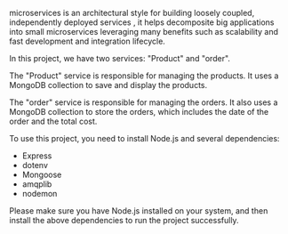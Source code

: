 microservices is an architectural style for building loosely coupled, independently deployed services , it helps decomposite big applications into small microservices leveraging many benefits such as scalability and fast development and integration lifecycle.

In this project, we have two services: "Product" and "order".

The "Product" service is responsible for managing the products. It uses a MongoDB collection to save and display the products.

The "order" service is responsible for managing the orders. It also uses a MongoDB collection to store the orders, which includes the date of the order and the total cost.

To use this project, you need to install Node.js and several dependencies:

<ul>
    <li>Express</li>
    <li>dotenv</li>
    <li>Mongoose</li>
    <li>amqplib</li>
    <li>nodemon</li>
</ul>

Please make sure you have Node.js installed on your system, and then install the above dependencies to run the project successfully.
